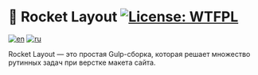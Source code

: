 # 🚀 Rocket Layout [![License: WTFPL](https://img.shields.io/badge/License-WTFPL-brightgreen.svg)](http://www.wtfpl.net/about/)
[![en](https://img.shields.io/badge/lang-en-red.svg)](https://github.com/Eneroice/rocket-layout/blob/master/README.md) [![ru](https://img.shields.io/badge/lang-ru-blue.svg)](https://github.com/Eneroice/rocket-layout/blob/master/README.ru.md)

Rocket Layout — это простая Gulp-сборка, которая решает множество рутинных задач при верстке макета сайта.

